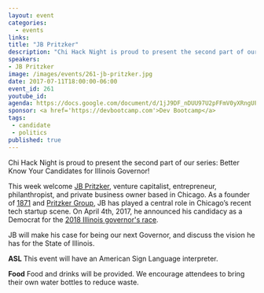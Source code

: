 ```yaml
---
layout: event
categories: 
  - events
links:
title: "JB Pritzker"
description: "Chi Hack Night is proud to present the second part of our series: Better Know Your Candidates for Illinois Governor! This week welcome JB Pritzker, venture capitalist, entrepreneur, philanthropist, and private business owner based in Chicago. JB will make his case for being our next Governor, and discuss the vision he has for the State of Illinois."
speakers:
- JB Pritzker
image: /images/events/261-jb-pritzker.jpg
date: 2017-07-11T18:00:00-06:00
event_id: 261
youtube_id: 
agenda: https://docs.google.com/document/d/1jJ9DF_nDUU97U2pFFmV0yXRngUFlZIJ-v5ROcoEI0oQ/edit#
sponsor: <a href='https://devbootcamp.com'>Dev Bootcamp</a>
tags: 
 - candidate
 - politics
published: true
---
```


Chi Hack Night is proud to present the second part of our series: Better Know Your Candidates for Illinois Governor!

This week welcome [JB Pritzker](https://en.wikipedia.org/wiki/J._B._Pritzker), venture capitalist, entrepreneur, philanthropist, and private business owner based in Chicago. As a founder of [1871](http://1871.com) and [Pritzker Group](https://www.pritzkergroup.com/), JB has played a central role in Chicago’s recent tech startup scene. On April 4th, 2017, he announced his candidacy as a Democrat for the [2018 Illinois governor's race](https://en.wikipedia.org/wiki/Illinois_gubernatorial_election,_2018).

JB will make his case for being our next Governor, and discuss the vision he has for the State of Illinois.


**ASL** This event will have an American Sign Language interpreter.

**Food** Food and drinks will be provided. We encourage attendees to bring their own water bottles to reduce waste.